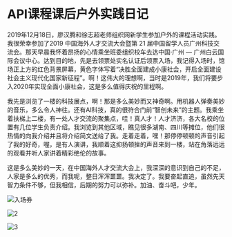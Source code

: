 # API课程课后户外实践日记
2019年12月18日，廖汉腾和徐志超老师组织网新学生参加户外的课程活动实践。我很荣幸参加了2019 中国海外人才交流大会暨第 21 届中国留学人员广州科技交流会。那天早晨我怀着昂扬的心情乘坐班委组织校车去达中国·广州 — 广州白云国际会议中心。达到目的地，先是去领票处实名认证后领票入场，我记得入场时，馆场正上方的红色背景屏幕，黄色字体写着“决胜全面建成小康社会，开启全面建设社会主义现代化国家新征程”。啊！这伟大的理想啊，当时是2019年，我们将要步入2020年实现全面小康社会，这是多么值得庆祝的里程啊。

我先是浏览了一楼的科技展点，啊！那是多么美妙而又神奇啊。用机器人弹奏美妙的音乐，多么令人神往。还有AI科技，真的很符合门前“智创未来”的主题。我乘坐着扶梯上二楼，有一处人才交流的聚集点，哇！真人才！人才济济，各大名校的位置有几位学生负责介绍。我浏览到其他区域，瞧见很多湖南、四川等摊位，他们很热情的向我介绍并且将介绍简文送给了我。走着走着，嘿！那停停顿顿的声音引起了我的好奇，喔，是有人演讲，我顺着这抑扬顿挫的声音来到一楼，站在角落远远的观看并听人家讲着精彩绝伦的故事。

这是多么美妙的一天，在中国海外人才交流大会上，我深深的意识到自己的不足，人家是多么的优秀，而我呢，整日浑浑噩噩。我决定了。我要奋起直追，虽然先天智力条件不够，但我相信，后期的努力可以弥补。加油、奋斗吧，少年。


![入场券](https://images.gitee.com/uploads/images/2020/0109/224159_b8d20479_1648228.jpeg "微信图片_20200109223933.jpg")

![2](https://images.gitee.com/uploads/images/2020/0109/224221_06414c68_1648228.jpeg "微信图片_20200109224011.jpg")

![3](https://images.gitee.com/uploads/images/2020/0109/224237_a25af606_1648228.jpeg "微信图片_20200109224017.jpg")
